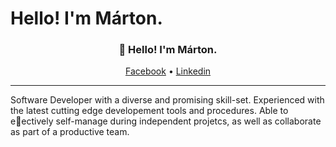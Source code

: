 # Hello! I'm Márton.


<h3 align="center">👋 Hello! I'm Márton.</h3>

<p align="center">
  <a href="https://www.facebook.com/marton.szel.1/">Facebook</a> •
  <a href="https://www.linkedin.com/in/m%C3%A1rton-sz%C3%A9l-65422354/">Linkedin</a>
</p>

---


Software Developer with a diverse and promising skill-set. Experienced with the latest cutting edge developement tools and procedures. Able to eectively self-manage during independent projetcs, as well as collaborate as part of a productive team.